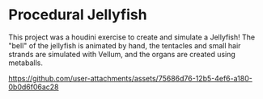# Procedural Jellyfish

This project was a houdini exercise to create and simulate a Jellyfish! The "bell" of the jellyfish is animated by hand, the tentacles and small hair strands are simulated with Vellum, and the organs are created using metaballs. 

https://github.com/user-attachments/assets/75686d76-12b5-4ef6-a180-0b0d6f06ac28


